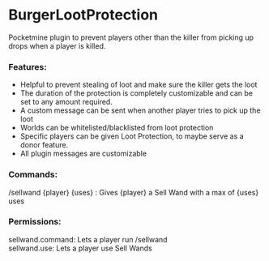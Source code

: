 # BurgerLootProtection
Pocketmine plugin to prevent players other than the killer from picking up drops when a player is killed.
### Features:
 * Helpful to prevent stealing of loot and make sure the killer gets the loot
 * The duration of the protection is completely customizable and can be set to any amount required.
 * A custom message can be sent when another player tries to pick up the loot
 * Worlds can be whitelisted/blacklisted from loot protection
 * Specific players can be given Loot Protection, to maybe serve as a donor feature.
 * All plugin messages are customizable
### Commands:
/sellwand {player} {uses} : Gives {player} a Sell Wand with a max of {uses} uses 
### Permissions:
sellwand.command: Lets a player run /sellwand  
sellwand.use: Lets a player use Sell Wands